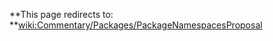 
**This page redirects to: **[wiki:Commentary/Packages/PackageNamespacesProposal](Commentary/Packages/PackageNamespacesProposal)




